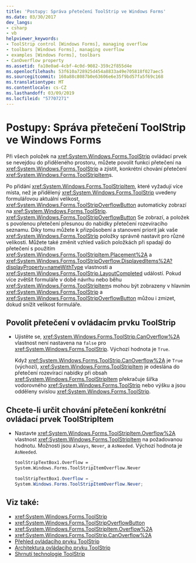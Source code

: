 ```yaml
---
title: 'Postupy: Správa přetečení ToolStrip ve Windows Forms'
ms.date: 03/30/2017
dev_langs:
- csharp
- vb
helpviewer_keywords:
- ToolStrip control [Windows Forms], managing overflow
- toolbars [Windows Forms], managing overflow
- examples [Windows Forms], toolbars
- CanOverflow property
ms.assetid: fa10e0ad-4cbf-4c0d-9082-359c2f855d4e
ms.openlocfilehash: 53f610a728925d454a8833a49e705818f027aec5
ms.sourcegitcommit: 160a88c8087b0e63606e6e35f9bd57fa5f69c168
ms.translationtype: MT
ms.contentlocale: cs-CZ
ms.lasthandoff: 03/09/2019
ms.locfileid: "57707271"
---
```

# <a name="how-to-manage-toolstrip-overflow-in-windows-forms"></a>Postupy: Správa přetečení ToolStrip ve Windows Forms

Při všech položek na <xref:System.Windows.Forms.ToolStrip> ovládací prvek se nevejdou do přiděleného prostoru, můžete povolit funkci přetečení na <xref:System.Windows.Forms.ToolStrip> a zjistit, konkrétní chování přetečení <xref:System.Windows.Forms.ToolStripItem>s.

Po přidání <xref:System.Windows.Forms.ToolStripItem>, které vyžadují více místa, než je přidělený <xref:System.Windows.Forms.ToolStrip> uvedeny formulářovou aktuální velikost, <xref:System.Windows.Forms.ToolStripOverflowButton> automaticky zobrazí na <xref:System.Windows.Forms.ToolStrip>. <xref:System.Windows.Forms.ToolStripOverflowButton> Se zobrazí, a položek s povolenou přetečení přesunou do nabídky přetečení rozevíracího seznamu. Díky tomu můžete k přizpůsobení a stanovení priorit jak vaše <xref:System.Windows.Forms.ToolStrip> položky správně nastavit pro různé velikosti. Můžete také změnit vzhled vašich položkách při spadají do přetečení s použitím <xref:System.Windows.Forms.ToolStripItem.Placement%2A> a <xref:System.Windows.Forms.ToolStripOverflow.DisplayedItems%2A?displayProperty=nameWithType> vlastnosti a <xref:System.Windows.Forms.ToolStrip.LayoutCompleted> událostí. Pokud více zvětšit formuláře v době návrhu nebo běhu <xref:System.Windows.Forms.ToolStripItem>s mohou být zobrazeny v hlavním <xref:System.Windows.Forms.ToolStrip> a <xref:System.Windows.Forms.ToolStripOverflowButton> můžou i zmizet, dokud snížit velikost formuláře.

## <a name="to-enable-overflow-on-a-toolstrip-control"></a>Povolit přetečení v ovládacím prvku ToolStrip

- Ujistěte se, <xref:System.Windows.Forms.ToolStrip.CanOverflow%2A> vlastnost není nastavena na `false` pro <xref:System.Windows.Forms.ToolStrip>. Výchozí hodnota je `True`.

     Když <xref:System.Windows.Forms.ToolStrip.CanOverflow%2A> je `True` (výchozí), <xref:System.Windows.Forms.ToolStripItem> je odeslána do přetečení rozevírací nabídky při obsah <xref:System.Windows.Forms.ToolStripItem> překračuje šířka vodorovného <xref:System.Windows.Forms.ToolStrip> nebo výšku a jsou odděleny svislou <xref:System.Windows.Forms.ToolStrip>.

## <a name="to-specify-overflow-behavior-of-a-specific-toolstripitem"></a>Chcete-li určit chování přetečení konkrétní ovládací prvek ToolStripItem

- Nastavte <xref:System.Windows.Forms.ToolStripItem.Overflow%2A> vlastnost <xref:System.Windows.Forms.ToolStripItem> na požadovanou hodnotu. Možnosti jsou `Always`, `Never`, a `AsNeeded`. Výchozí hodnota je `AsNeeded`.

    ```vb
    toolStripTextBox1.Overflow = _
    System.Windows.Forms.ToolStripItemOverflow.Never
    ```

    ```csharp
    toolStripTextBox1.Overflow = _
    System.Windows.Forms.ToolStripItemOverflow.Never;
    ```

## <a name="see-also"></a>Viz také:

- <xref:System.Windows.Forms.ToolStrip>
- <xref:System.Windows.Forms.ToolStripOverflowButton>
- <xref:System.Windows.Forms.ToolStripItem.Overflow%2A>
- <xref:System.Windows.Forms.ToolStrip.CanOverflow%2A>
- [Přehled ovládacího prvku ToolStrip](toolstrip-control-overview-windows-forms.md)
- [Architektura ovládacího prvku ToolStrip](toolstrip-control-architecture.md)
- [Shrnutí technologie ToolStrip](toolstrip-technology-summary.md)
